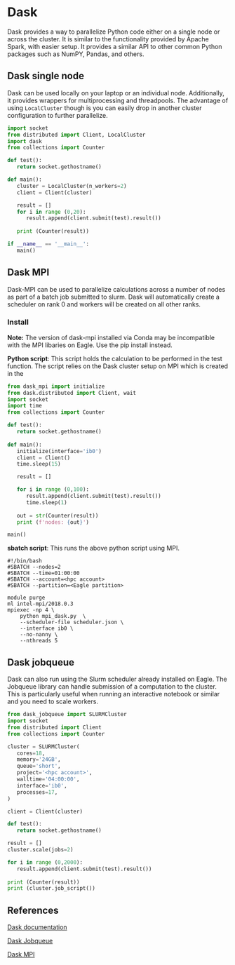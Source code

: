 # Dask
Dask provides a way to parallelize Python code either on a single node or across the cluster. It is similar to the functionality provided by Apache Spark, with easier setup. It provides a similar API to other common Python packages such as NumPY, Pandas, and others. 

## Dask single node
Dask can be used locally on your laptop or an individual node. Additionally, it provides wrappers for multiprocessing and threadpools. The advantage of using `LocalCluster` though is you can easily drop in another cluster configuration to further parallelize. 

```python
import socket
from distributed import Client, LocalCluster
import dask
from collections import Counter

def test():
   return socket.gethostname()

def main():
   cluster = LocalCluster(n_workers=2)
   client = Client(cluster)

   result = []
   for i in range (0,20):
      result.append(client.submit(test).result())
      
   print (Counter(result))

if __name__ == '__main__':
   main()
```

## Dask MPI
Dask-MPI can be used to parallelize calculations across a number of nodes as part of a batch job submitted to slurm. Dask will automatically create a scheduler on rank 0 and workers will be created on all other ranks. 

### Install
**Note:** The version of dask-mpi installed via Conda may be incompatible with the MPI libaries on Eagle. Use the pip install instead. 

**Python script**: This script holds the calculation to be performed in the test function. The script relies on the Dask cluster setup on MPI which is created in the 
```python
from dask_mpi import initialize
from dask.distributed import Client, wait
import socket
import time
from collections import Counter

def test():
   return socket.gethostname()
   
def main():
   initialize(interface='ib0')
   client = Client()
   time.sleep(15)

   result = []

   for i in range (0,100):
      result.append(client.submit(test).result())
      time.sleep(1)
      
   out = str(Counter(result))
   print (f'nodes: {out}')

main()
```
**sbatch script**: This runs the above python script using MPI.
```shell
#!/bin/bash 
#SBATCH --nodes=2
#SBATCH --time=01:00:00
#SBATCH --account=<hpc account>
#SBATCH --partition=<Eagle partition>

module purge
ml intel-mpi/2018.0.3 
mpiexec -np 4 \
    python mpi_dask.py  \
    --scheduler-file scheduler.json \
    --interface ib0 \
    --no-nanny \
    --nthreads 5
```

## Dask jobqueue
Dask can also run using the Slurm scheduler already installed on Eagle. The Jobqueue library can handle submission of a computation to the cluster. This is particularly useful when running an interactive notebook or similar and you need to scale workers. 

```python
from dask_jobqueue import SLURMCluster
import socket
from distributed import Client
from collections import Counter

cluster = SLURMCluster(
   cores=18,
   memory='24GB',
   queue='short',
   project='<hpc account>',
   walltime='04:00:00',
   interface='ib0',
   processes=17,
)

client = Client(cluster)

def test():
   return socket.gethostname()

result = []
cluster.scale(jobs=2)

for i in range (0,2000):
   result.append(client.submit(test).result())
   
print (Counter(result))
print (cluster.job_script())

```

## References
[Dask documentation](https://docs.dask.org/en/latest/)

[Dask Jobqueue](https://jobqueue.dask.org/en/latest/)

[Dask MPI](http://mpi.dask.org/en/latest/)
